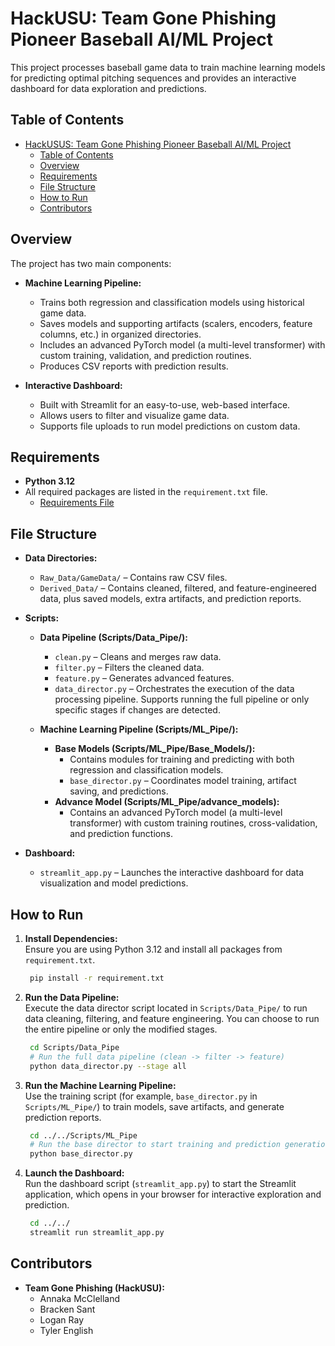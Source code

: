 # HackUSU: Team Gone Phishing Pioneer Baseball AI/ML Project

This project processes baseball game data to train machine learning models for predicting optimal pitching sequences and provides an interactive dashboard for data exploration and predictions.

## Table of Contents

- [HackUSUS: Team Gone Phishing Pioneer Baseball AI/ML Project](#hackusus-team-gone-phishing-pioneer-baseball-aiml-project)
  - [Table of Contents](#table-of-contents)
  - [Overview](#overview)
  - [Requirements](#requirements)
  - [File Structure](#file-structure)
  - [How to Run](#how-to-run)
  - [Contributors](#contributors)

## Overview

The project has two main components:

- **Machine Learning Pipeline:**  
  - Trains both regression and classification models using historical game data.
  - Saves models and supporting artifacts (scalers, encoders, feature columns, etc.) in organized directories.
  - Includes an advanced PyTorch model (a multi-level transformer) with custom training, validation, and prediction routines.
  - Produces CSV reports with prediction results.

- **Interactive Dashboard:**  
  - Built with Streamlit for an easy-to-use, web-based interface.
  - Allows users to filter and visualize game data.
  - Supports file uploads to run model predictions on custom data.

## Requirements

- **Python 3.12**  
- All required packages are listed in the `requirement.txt` file.
  - [Requirements File](requirement.txt)

## File Structure

- **Data Directories:**
  - `Raw_Data/GameData/` – Contains raw CSV files.
  - `Derived_Data/` – Contains cleaned, filtered, and feature-engineered data, plus saved models, extra artifacts, and prediction reports.

- **Scripts:**
  - **Data Pipeline (Scripts/Data_Pipe/):**
    - `clean.py` – Cleans and merges raw data.
    - `filter.py` – Filters the cleaned data.
    - `feature.py` – Generates advanced features.
    - `data_director.py` – Orchestrates the execution of the data processing pipeline. Supports running the full pipeline or only specific stages if changes are detected.
  
  - **Machine Learning Pipeline (Scripts/ML_Pipe/):**
    - **Base Models (Scripts/ML_Pipe/Base_Models/):**  
      - Contains modules for training and predicting with both regression and classification models.
      - `base_director.py` – Coordinates model training, artifact saving, and predictions.
    - **Advance Model (Scripts/ML_Pipe/advance_models):**  
      - Contains an advanced PyTorch model (a multi-level transformer) with custom training routines, cross-validation, and prediction functions.

- **Dashboard:**
  - `streamlit_app.py` – Launches the interactive dashboard for data visualization and model predictions.

## How to Run

1. **Install Dependencies:**  
   Ensure you are using Python 3.12 and install all packages from `requirement.txt`.
   ```bash
    pip install -r requirement.txt
   ```

2. **Run the Data Pipeline:**  
   Execute the data director script located in `Scripts/Data_Pipe/` to run data cleaning, filtering, and feature engineering. You can choose to run the entire pipeline or only the modified stages.
   ```bash
    cd Scripts/Data_Pipe
    # Run the full data pipeline (clean -> filter -> feature)
    python data_director.py --stage all
   ```

3. **Run the Machine Learning Pipeline:**  
   Use the training script (for example, `base_director.py` in `Scripts/ML_Pipe/`) to train models, save artifacts, and generate prediction reports.
   ```bash
    cd ../../Scripts/ML_Pipe
    # Run the base director to start training and prediction generation
    python base_director.py
   ```

4. **Launch the Dashboard:**  
   Run the dashboard script (`streamlit_app.py`) to start the Streamlit application, which opens in your browser for interactive exploration and prediction.
   ```bash
    cd ../../
    streamlit run streamlit_app.py
   ```

## Contributors

- **Team Gone Phishing (HackUSU):**
  - Annaka McClelland
  - Bracken Sant
  - Logan Ray
  - Tyler English
